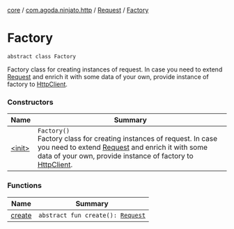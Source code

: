 [core](../../../index.md) / [com.agoda.ninjato.http](../../index.md) / [Request](../index.md) / [Factory](./index.md)

# Factory

`abstract class Factory`

Factory class for creating instances of request.
In case you need to extend [Request](../index.md) and enrich it with some data of your own,
provide instance of factory to [HttpClient](../../-http-client/index.md).

### Constructors

| Name | Summary |
|---|---|
| [&lt;init&gt;](-init-.md) | `Factory()`<br>Factory class for creating instances of request. In case you need to extend [Request](../index.md) and enrich it with some data of your own, provide instance of factory to [HttpClient](../../-http-client/index.md). |

### Functions

| Name | Summary |
|---|---|
| [create](create.md) | `abstract fun create(): `[`Request`](../index.md) |
